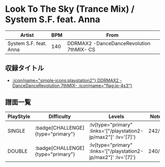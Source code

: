 # Look To The Sky (Trance Mix) / System S.F. feat. Anna

|Artist|BPM|From|
|------|---|----|
|System S.F. feat. Anna|140|DDRMAX2 -DanceDanceRevolution 7thMIX- CS|

## 収録タイトル

- [ :icon{name="simple-icons:playstation2"} DDRMAX2 -DanceDanceRevolution 7thMIX- :icon{name="flag:jp-4x3"} ](/playstation2-jp/max2)

## 譜面一覧

|PlayStyle|Difficulty|Levels|Notes|Movie|
|---------|----------|------|-----|-----|
|SINGLE| :badge[CHALLENGE]{type="primary"} | :lv{type="primary" :links='["/playstation2-jp/max2"]' :lv='[7]'} |242/12||
|DOUBLE| :badge[CHALLENGE]{type="primary"} | :lv{type="primary" :links='["/playstation2-jp/max2"]' :lv='[7]'} |240/12||
